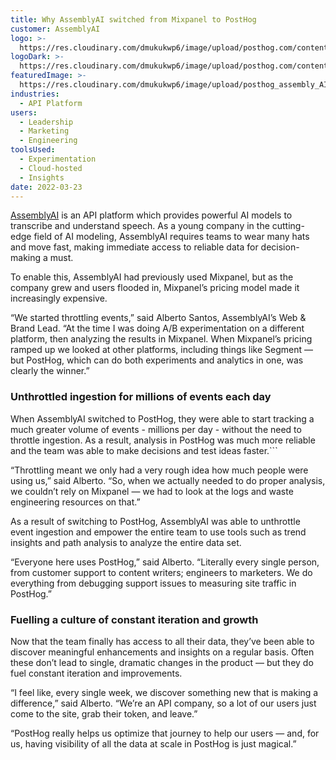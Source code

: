 ```yaml
---
title: Why AssemblyAI switched from Mixpanel to PostHog
customer: AssemblyAI
logo: >-
  https://res.cloudinary.com/dmukukwp6/image/upload/posthog.com/contents/images/customers/assemblyai/logo.svg
logoDark: >-
  https://res.cloudinary.com/dmukukwp6/image/upload/posthog.com/contents/images/customers/assemblyai/logo_dark.svg
featuredImage: >-
  https://res.cloudinary.com/dmukukwp6/image/upload/posthog_assembly_AI_ef178ab0da.png
industries:
  - API Platform
users:
  - Leadership
  - Marketing
  - Engineering
toolsUsed:
  - Experimentation
  - Cloud-hosted
  - Insights
date: 2022-03-23
---
```


[AssemblyAI](https://www.assemblyai.com/?utm_source=posthog&utm_campaign=case_study) is an API platform which provides powerful AI models to transcribe and understand speech. As a young company in the cutting-edge field of AI modeling, AssemblyAI requires teams to wear many hats and move fast, making immediate access to reliable data for decision-making a must.

To enable this, AssemblyAI had previously used Mixpanel, but as the company grew and users flooded in, Mixpanel’s pricing model made it increasingly expensive. 

“We started throttling events,” said Alberto Santos, AssemblyAI’s Web & Brand Lead. “At the time I was doing A/B experimentation on a different platform, then analyzing the results in Mixpanel. When Mixpanel’s pricing ramped up we looked at other platforms, including things like Segment — but PostHog, which can do both experiments and analytics in one, was clearly the winner.”

### Unthrottled ingestion for millions of events each day

When AssemblyAI switched to PostHog, they were able to start tracking a much greater volume of events - millions per day - without the need to throttle ingestion. As a result, analysis in PostHog was much more reliable and the team was able to make decisions and test ideas faster.```


<BorderWrapper>
<Quote
    imageSource="/images/customers/alberto.jpg"
    size="md"
    name="Alberto Santos"
    title="Web & Brand Lead, AssemblyAI"
    quote={`“PostHog helps us debug support issues, because we push errors to PostHog as events. It may not be exactly what PostHog was intended for, but it is really useful and shows how adaptable PostHog is.”`}
/>
</BorderWrapper>

“Throttling meant we only had a very rough idea how much people were using us,” said Alberto. “So, when we actually needed to do proper analysis, we couldn’t rely on Mixpanel — we had to look at the logs and waste engineering resources on that.”

As a result of switching to PostHog, AssemblyAI was able to unthrottle event ingestion and empower the entire team to use tools such as trend insights and path analysis to analyze the entire data set. 

“Everyone here uses PostHog,” said Alberto. “Literally every single person, from customer support to content writers; engineers to marketers. We do everything from debugging support issues to measuring site traffic in PostHog.”

<BorderWrapper>
<Quote
    imageSource="/images/customers/alberto.jpg"
    size="md"
    name="Alberto Santos"
    title="Web & Brand Lead, AssemblyAI"
    quote={`“Finally having a full view of what users do has helped us so much. It’s helped us improve conversion, improve our support, and optimize the user journey through the platform.”`}
/>
</BorderWrapper>

### Fuelling a culture of constant iteration and growth

Now that the team finally has access to all their data, they’ve been able to discover meaningful enhancements and insights on a regular basis. Often these don’t lead to single, dramatic changes in the product — but they do fuel constant iteration and improvements. 

“I feel like, every single week, we discover something new that is making a difference,” said Alberto. “We’re an API company, so a lot of our users just come to the site, grab their token, and leave.”

“PostHog really helps us optimize that journey to help our users — and, for us, having visibility of all the data at scale in PostHog is just magical.”
